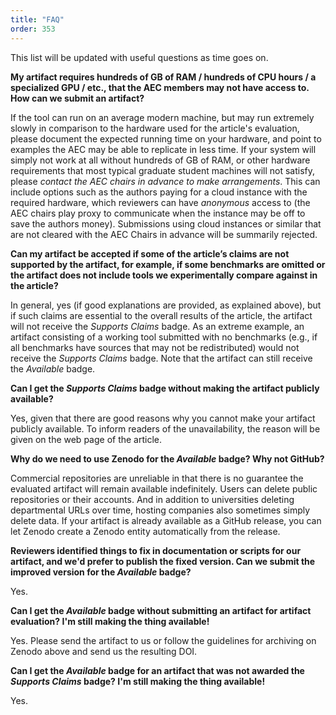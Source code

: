 ```yaml
---
title: "FAQ"
order: 353
---
```


This list will be updated with useful questions as time goes on.

**My artifact requires hundreds of GB of RAM / hundreds of CPU hours / a specialized GPU / etc., that the AEC members may not have access to. How can we submit an artifact?**

If the tool can run on an average modern machine, but may run extremely slowly in comparison to the hardware used for the article's evaluation, please document the expected running time on your hardware, and point to examples the AEC may be able to replicate in less time. If your system will simply not work at all without hundreds of GB of RAM, or other hardware requirements that most typical graduate student machines will not satisfy, please _contact the AEC chairs in advance to make arrangements_. This can include options such as the authors paying for a cloud instance with the required hardware, which reviewers can have _anonymous_ access to (the AEC chairs play proxy to communicate when the instance may be off to save the authors money). Submissions using cloud instances or similar that are not cleared with the AEC Chairs in advance will be summarily rejected.

**Can my artifact be accepted if some of the article’s claims are not supported by the artifact, for example, if some benchmarks are omitted or the artifact does not include tools we experimentally compare against in the article?**

In general, yes (if good explanations are provided, as explained above), but if such claims are essential to the overall results of the article, the artifact will not receive the _Supports Claims_ badge. As an extreme example, an artifact consisting of a working tool submitted with no benchmarks (e.g., if all benchmarks have sources that may not be redistributed) would not receive the _Supports Claims_ badge. Note that the artifact can still receive the _Available_ badge.

**Can I get the _Supports Claims_ badge without making the artifact publicly available?**

Yes, given that there are good reasons why you cannot make your artifact publicly available. To inform readers of the unavailability, the reason will be given on the web page of the article.

**Why do we need to use Zenodo for the _Available_ badge? Why not GitHub?**

Commercial repositories are unreliable in that there is no guarantee the evaluated artifact will remain available indefinitely. Users can delete public repositories or their accounts. And in addition to universities deleting departmental URLs over time, hosting companies also sometimes simply delete data. If your artifact is already available as a GitHub release, you can let Zenodo create a Zenodo entity automatically from the release.

**Reviewers identified things to fix in documentation or scripts for our artifact, and we'd prefer to publish the fixed version. Can we submit the improved version for the _Available_ badge?**

Yes.

**Can I get the _Available_ badge without submitting an artifact for artifact evaluation? I'm still making the thing available!**

Yes. Please send the artifact to us or follow the guidelines for archiving on Zenodo above and send us the resulting DOI.

**Can I get the _Available_ badge for an artifact that was not awarded the _Supports Claims_ badge? I'm still making the thing available!**

Yes.